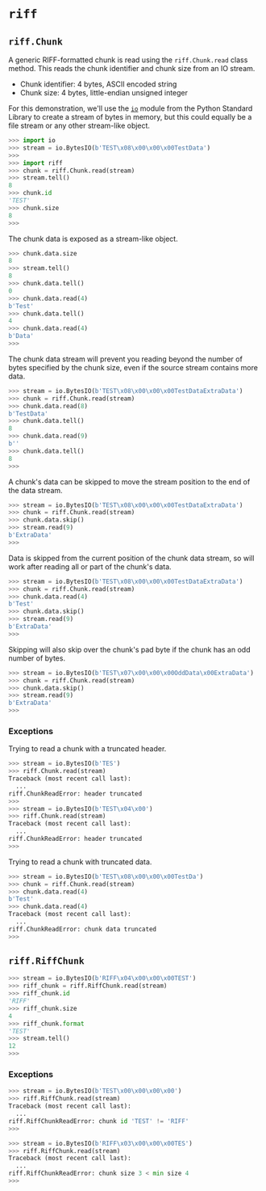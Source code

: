 # `riff`

## `riff.Chunk`

A generic RIFF-formatted chunk is read using the `riff.Chunk.read` class method. This reads the chunk identifier and chunk size from an IO stream.

- Chunk identifier: 4 bytes, ASCII encoded string
- Chunk size: 4 bytes, little-endian unsigned integer

For this demonstration, we'll use the [`io`](https://docs.python.org/library/io.html) module from the Python Standard Library to create a stream of bytes in memory, but this could equally be a file stream or any other stream-like object.

```python
>>> import io
>>> stream = io.BytesIO(b'TEST\x08\x00\x00\x00TestData')
>>>
>>> import riff
>>> chunk = riff.Chunk.read(stream)
>>> stream.tell()
8
>>> chunk.id
'TEST'
>>> chunk.size
8
>>>
```

The chunk data is exposed as a stream-like object.

```python
>>> chunk.data.size
8
>>> stream.tell()
8
>>> chunk.data.tell()
0
>>> chunk.data.read(4)
b'Test'
>>> chunk.data.tell()
4
>>> chunk.data.read(4)
b'Data'
>>>
```

The chunk data stream will prevent you reading beyond the number of bytes specified by the chunk size, even if the source stream contains more data.

```python
>>> stream = io.BytesIO(b'TEST\x08\x00\x00\x00TestDataExtraData')
>>> chunk = riff.Chunk.read(stream)
>>> chunk.data.read(8)
b'TestData'
>>> chunk.data.tell()
8
>>> chunk.data.read(9)
b''
>>> chunk.data.tell()
8
>>>
```

A chunk's data can be skipped to move the stream position to the end of the data stream.

```python
>>> stream = io.BytesIO(b'TEST\x08\x00\x00\x00TestDataExtraData')
>>> chunk = riff.Chunk.read(stream)
>>> chunk.data.skip()
>>> stream.read(9)
b'ExtraData'
>>>
```

Data is skipped from the current position of the chunk data stream, so will work after reading all or part of the chunk's data.

```python
>>> stream = io.BytesIO(b'TEST\x08\x00\x00\x00TestDataExtraData')
>>> chunk = riff.Chunk.read(stream)
>>> chunk.data.read(4)
b'Test'
>>> chunk.data.skip()
>>> stream.read(9)
b'ExtraData'
>>>
```

Skipping will also skip over the chunk's pad byte if the chunk has an odd number of bytes.

```python
>>> stream = io.BytesIO(b'TEST\x07\x00\x00\x00OddData\x00ExtraData')
>>> chunk = riff.Chunk.read(stream)
>>> chunk.data.skip()
>>> stream.read(9)
b'ExtraData'
>>>
```

### Exceptions

Trying to read a chunk with a truncated header.

```python
>>> stream = io.BytesIO(b'TES')
>>> riff.Chunk.read(stream)
Traceback (most recent call last):
  ...
riff.ChunkReadError: header truncated
>>>
>>> stream = io.BytesIO(b'TEST\x04\x00')
>>> riff.Chunk.read(stream)
Traceback (most recent call last):
  ...
riff.ChunkReadError: header truncated
>>>
```

Trying to read a chunk with truncated data.

```python
>>> stream = io.BytesIO(b'TEST\x08\x00\x00\x00TestDa')
>>> chunk = riff.Chunk.read(stream)
>>> chunk.data.read(4)
b'Test'
>>> chunk.data.read(4)
Traceback (most recent call last):
  ...
riff.ChunkReadError: chunk data truncated
>>>
```

## `riff.RiffChunk`

```python
>>> stream = io.BytesIO(b'RIFF\x04\x00\x00\x00TEST')
>>> riff_chunk = riff.RiffChunk.read(stream)
>>> riff_chunk.id
'RIFF'
>>> riff_chunk.size
4
>>> riff_chunk.format
'TEST'
>>> stream.tell()
12
>>>
```

### Exceptions

```python
>>> stream = io.BytesIO(b'TEST\x00\x00\x00\x00')
>>> riff.RiffChunk.read(stream)
Traceback (most recent call last):
  ...
riff.RiffChunkReadError: chunk id 'TEST' != 'RIFF'
>>>
```

```python
>>> stream = io.BytesIO(b'RIFF\x03\x00\x00\x00TES')
>>> riff.RiffChunk.read(stream)
Traceback (most recent call last):
  ...
riff.RiffChunkReadError: chunk size 3 < min size 4
>>>
```
